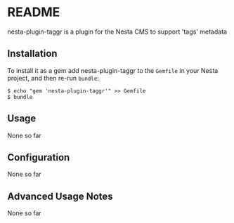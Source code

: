 README
======

nesta-plugin-taggr is a plugin for the Nesta CMS to support 'tags' metadata

Installation
------------

To install it as a gem add nesta-plugin-taggr to the `Gemfile` in your Nesta
project, and then re-run `bundle`:

    $ echo "gem 'nesta-plugin-taggr'" >> Gemfile
    $ bundle

Usage
-----

None so far

Configuration
-------------

None so far

Advanced Usage Notes
--------------------

None so far